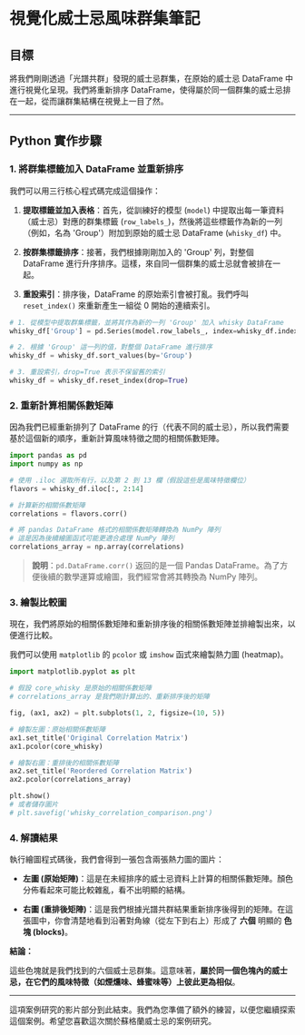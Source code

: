 # 視覺化威士忌風味群集筆記

## 目標

將我們剛剛透過「光譜共群」發現的威士忌群集，在原始的威士忌 DataFrame 中進行視覺化呈現。我們將重新排序 DataFrame，使得屬於同一個群集的威士忌排在一起，從而讓群集結構在視覺上一目了然。

---

## Python 實作步驟

### 1. 將群集標籤加入 DataFrame 並重新排序

我們可以用三行核心程式碼完成這個操作：

1.  **提取標籤並加入表格**：首先，從訓練好的模型 (`model`) 中提取出每一筆資料（威士忌）對應的群集標籤 (`row_labels_`)，然後將這些標籤作為新的一列（例如，名為 'Group'）附加到原始的威士忌 DataFrame (`whisky_df`) 中。

2.  **按群集標籤排序**：接著，我們根據剛剛加入的 'Group' 列，對整個 DataFrame 進行升序排序。這樣，來自同一個群集的威士忌就會被排在一起。

3.  **重設索引**：排序後，DataFrame 的原始索引會被打亂。我們呼叫 `reset_index()` 來重新產生一組從 0 開始的連續索引。

```python
# 1. 從模型中提取群集標籤，並將其作為新的一列 'Group' 加入 whisky DataFrame
whisky_df['Group'] = pd.Series(model.row_labels_, index=whisky_df.index)

# 2. 根據 'Group' 這一列的值，對整個 DataFrame 進行排序
whisky_df = whisky_df.sort_values(by='Group')

# 3. 重設索引，drop=True 表示不保留舊的索引
whisky_df = whisky_df.reset_index(drop=True)
```

### 2. 重新計算相關係數矩陣

因為我們已經重新排列了 DataFrame 的行（代表不同的威士忌），所以我們需要基於這個新的順序，重新計算風味特徵之間的相關係數矩陣。

```python
import pandas as pd
import numpy as np

# 使用 .iloc 選取所有行，以及第 2 到 13 欄（假設這些是風味特徵欄位）
flavors = whisky_df.iloc[:, 2:14]

# 計算新的相關係數矩陣
correlations = flavors.corr()

# 將 pandas DataFrame 格式的相關係數矩陣轉換為 NumPy 陣列
# 這是因為後續繪圖函式可能更適合處理 NumPy 陣列
correlations_array = np.array(correlations)
```

> **說明**：`pd.DataFrame.corr()` 返回的是一個 Pandas DataFrame。為了方便後續的數學運算或繪圖，我們經常會將其轉換為 NumPy 陣列。

### 3. 繪製比較圖

現在，我們將原始的相關係數矩陣和重新排序後的相關係數矩陣並排繪製出來，以便進行比較。

我們可以使用 `matplotlib` 的 `pcolor` 或 `imshow` 函式來繪製熱力圖 (heatmap)。

```python
import matplotlib.pyplot as plt

# 假設 core_whisky 是原始的相關係數矩陣
# correlations_array 是我們剛計算出的、重新排序後的矩陣

fig, (ax1, ax2) = plt.subplots(1, 2, figsize=(10, 5))

# 繪製左圖：原始相關係數矩陣
ax1.set_title('Original Correlation Matrix')
ax1.pcolor(core_whisky)

# 繪製右圖：重排後的相關係數矩陣
ax2.set_title('Reordered Correlation Matrix')
ax2.pcolor(correlations_array)

plt.show()
# 或者儲存圖片
# plt.savefig('whisky_correlation_comparison.png')
```

### 4. 解讀結果

執行繪圖程式碼後，我們會得到一張包含兩張熱力圖的圖片：

- **左圖 (原始矩陣)**：這是在未經排序的威士忌資料上計算的相關係數矩陣。顏色分佈看起來可能比較雜亂，看不出明顯的結構。

- **右圖 (重排後矩陣)**：這是我們根據光譜共群結果重新排序後得到的矩陣。在這張圖中，你會清楚地看到沿著對角線（從左下到右上）形成了 **六個** 明顯的 **色塊 (blocks)**。

**結論：**

這些色塊就是我們找到的六個威士忌群集。這意味著，**屬於同一個色塊內的威士忌，在它們的風味特徵（如煙燻味、蜂蜜味等）上彼此更為相似**。

---

這項案例研究的影片部分到此結束。我們為您準備了額外的練習，以便您繼續探索這個案例。希望您喜歡這次關於蘇格蘭威士忌的案例研究。
